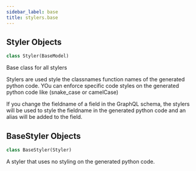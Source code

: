 ```yaml
---
sidebar_label: base
title: stylers.base
---
```


## Styler Objects

```python
class Styler(BaseModel)
```

Base class for all stylers

Stylers are used style the classnames function names of the generated python code.
YOu can enforce specific code styles on the generated python code like (snake_case or camelCase)

If you change the fieldname of a field in the GraphQL schema, the stylers will be used to
style the fieldname in the generated python code and an alias will be added to the field.

## BaseStyler Objects

```python
class BaseStyler(Styler)
```

A styler that uses no styling on the generated python code.

